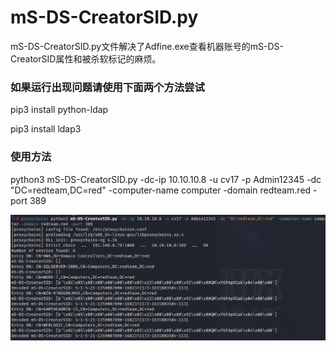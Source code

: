 # mS-DS-CreatorSID.py
mS-DS-CreatorSID.py文件解决了Adfine.exe查看机器账号的mS-DS-CreatorSID属性和被杀软标记的麻烦。
### 如果运行出现问题请使用下面两个方法尝试
pip3 install python-ldap
  
pip3 install ldap3

### 使用方法
python3 mS-DS-CreatorSID.py -dc-ip 10.10.10.8 -u cv17 -p Admin12345 -dc "DC=redteam,DC=red" -computer-name computer -domain redteam.red -port 389

![image](https://github.com/Allengot/tools/blob/main/mS-DS-CreatorSID/mS-DS-CreatorSID.png?raw=true)
